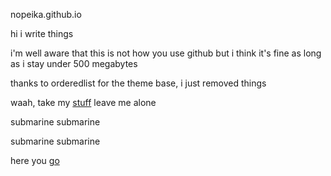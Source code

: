 nopeika.github.io

hi i write things 

i'm well aware that this is not how you use github but i think it's fine as long as i stay under 500 megabytes

thanks to orderedlist for the theme base, i just removed things

waah, take my [stuff](https://nopeika.github.io/toc.html) leave me alone

submarine submarine

submarine submarine

here you [go](https://nopeika.github.io/asc.html)
